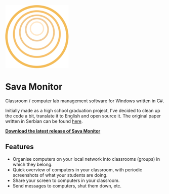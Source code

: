 <img src="/Resources/savalogo.png" height="200px"/>

# Sava Monitor
Classroom / computer lab management software for Windows written in C#.

Initially made as a high school graduation project, I've decided to clean up the code a bit, translate it to English and open source it.
The original paper written in Serbian can be found <a href="/paper.pdf">here</a>.

<b><a href="https://github.com/djordje-mancic/savamonitor/releases/latest">Download the latest release of Sava Monitor</a></b>

## Features
- Organise computers on your local network into classrooms (groups) in which they belong.
- Quick overview of computers in your classroom, with periodic screenshots of what your students are doing.
- Share your screen to computers in your classroom.
- Send messages to computers, shut them down, etc.